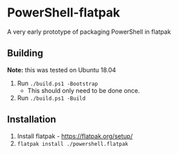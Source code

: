 # PowerShell-flatpak

A very early prototype of packaging PowerShell in flatpak

## Building

**Note:** this was tested on Ubuntu 18.04

1. Run `./build.ps1 -Bootstrap`
   * This should only need to be done once.
1. Run `./build.ps1 -Build`

## Installation

1. Install flatpak - https://flatpak.org/setup/
1. `flatpak install ./powershell.flatpak`
